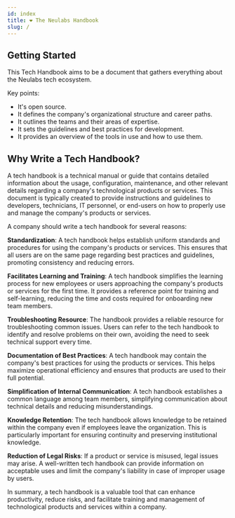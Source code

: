```yaml
---
id: index
title: ❤️ The Neulabs Handbook
slug: /
---
```


## Getting Started

This Tech Handbook aims to be a document that gathers everything about the Neulabs tech ecosystem.

Key points:

- It's open source.
- It defines the company's organizational structure and career paths.
- It outlines the teams and their areas of expertise.
- It sets the guidelines and best practices for development.
- It provides an overview of the tools in use and how to use them.


## Why Write a Tech Handbook?

A tech handbook is a technical manual or guide that contains detailed information about the usage, configuration, maintenance, and other relevant details regarding a company's technological products or services. This document is typically created to provide instructions and guidelines to developers, technicians, IT personnel, or end-users on how to properly use and manage the company's products or services.

A company should write a tech handbook for several reasons:

**Standardization**: A tech handbook helps establish uniform standards and procedures for using the company's products or services. This ensures that all users are on the same page regarding best practices and guidelines, promoting consistency and reducing errors.

**Facilitates Learning and Training**: A tech handbook simplifies the learning process for new employees or users approaching the company's products or services for the first time. It provides a reference point for training and self-learning, reducing the time and costs required for onboarding new team members.

**Troubleshooting Resource**: The handbook provides a reliable resource for troubleshooting common issues. Users can refer to the tech handbook to identify and resolve problems on their own, avoiding the need to seek technical support every time.

**Documentation of Best Practices**: A tech handbook may contain the company's best practices for using the products or services. This helps maximize operational efficiency and ensures that products are used to their full potential.

**Simplification of Internal Communication**: A tech handbook establishes a common language among team members, simplifying communication about technical details and reducing misunderstandings.

**Knowledge Retention**: The tech handbook allows knowledge to be retained within the company even if employees leave the organization. This is particularly important for ensuring continuity and preserving institutional knowledge.

**Reduction of Legal Risks**: If a product or service is misused, legal issues may arise. A well-written tech handbook can provide information on acceptable uses and limit the company's liability in case of improper usage by users.

In summary, a tech handbook is a valuable tool that can enhance productivity, reduce risks, and facilitate training and management of technological products and services within a company.